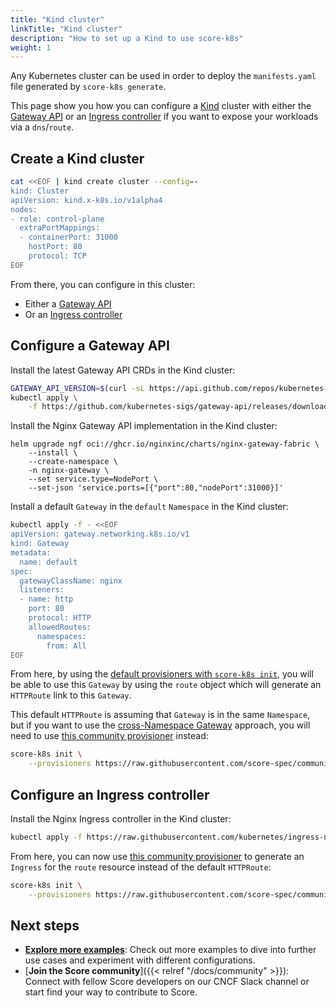 ```yaml
---
title: "Kind cluster"
linkTitle: "Kind cluster"
description: "How to set up a Kind to use score-k8s"
weight: 1
---
```


Any Kubernetes cluster can be used in order to deploy the `manifests.yaml` file generated by `score-k8s generate`.

This page show you how you can configure a [Kind](https://kind.sigs.k8s.io/) cluster with either the [Gateway API](https://kubernetes.io/docs/concepts/services-networking/gateway/) or an [Ingress controller](https://kubernetes.io/docs/concepts/services-networking/ingress-controllers/) if you want to expose your workloads via a `dns`/`route`.

## Create a Kind cluster

```bash
cat <<EOF | kind create cluster --config=-
kind: Cluster
apiVersion: kind.x-k8s.io/v1alpha4
nodes:
- role: control-plane
  extraPortMappings:
  - containerPort: 31000
    hostPort: 80
    protocol: TCP
EOF
```

From there, you can configure in this cluster:

- Either a [Gateway API](#configure-a-gateway-api)
- Or an [Ingress controller](#configure-an-ingress-controller)

## Configure a Gateway API

Install the latest Gateway API CRDs in the Kind cluster:

```bash
GATEWAY_API_VERSION=$(curl -sL https://api.github.com/repos/kubernetes-sigs/gateway-api/releases/latest | jq -r .tag_name)
kubectl apply \
    -f https://github.com/kubernetes-sigs/gateway-api/releases/download/${GATEWAY_API_VERSION}/standard-install.yaml
```

Install the Nginx Gateway API implementation in the Kind cluster:

```
helm upgrade ngf oci://ghcr.io/nginxinc/charts/nginx-gateway-fabric \
    --install \
    --create-namespace \
    -n nginx-gateway \
    --set service.type=NodePort \
    --set-json 'service.ports=[{"port":80,"nodePort":31000}]'
```

Install a default `Gateway` in the `default` `Namespace` in the Kind cluster:

```bash
kubectl apply -f - <<EOF
apiVersion: gateway.networking.k8s.io/v1
kind: Gateway
metadata:
  name: default
spec:
  gatewayClassName: nginx
  listeners:
  - name: http
    port: 80
    protocol: HTTP
    allowedRoutes:
      namespaces:
        from: All
EOF
```

From here, by using the [default provisioners with `score-k8s init`](/docs/score-implementation/score-k8s/resources-provisioners/), you will be able to use this `Gateway` by using the `route` object which will generate an `HTTPRoute` link to this `Gateway`.

This default `HTTPRoute` is assuming that `Gateway` is in the same `Namespace`, but if you want to use the [cross-Namespace Gateway](https://gateway-api.sigs.k8s.io/guides/multiple-ns/) approach, you will need to use [this community provisioner](https://github.com/score-spec/community-provisioners/blob/main/route/score-k8s/10-shared-gateway-httproute.provisioners.yaml) instead:

```bash
score-k8s init \
    --provisioners https://raw.githubusercontent.com/score-spec/community-provisioners/refs/heads/main/route/score-k8s/10-shared-gateway-httproute.provisioners.yaml
```

## Configure an Ingress controller

Install the Nginx Ingress controller in the Kind cluster:

```bash
kubectl apply -f https://raw.githubusercontent.com/kubernetes/ingress-nginx/main/deploy/static/provider/kind/deploy.yaml
```

From here, you can now use [this community provisioner](https://github.com/score-spec/community-provisioners/blob/main/route/score-k8s/10-ingress-route.provisioners.yaml) to generate an `Ingress` for the `route` resource instead of the default `HTTPRoute`:

```bash
score-k8s init \
    --provisioners https://raw.githubusercontent.com/score-spec/community-provisioners/refs/heads/main/route/score-k8s/10-ingress-route.provisioners.yaml
```

## Next steps

- [**Explore more examples**](/examples/): Check out more examples to dive into further use cases and experiment with different configurations.
- [**Join the Score community**]({{< relref "/docs/community" >}}): Connect with fellow Score developers on our CNCF Slack channel or start find your way to contribute to Score.
